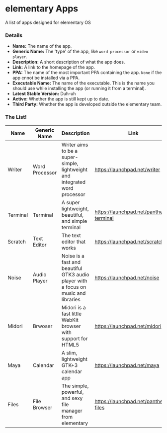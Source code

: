 elementary Apps
==============

A list of apps designed for elementary OS



### Details

* __Name:__ The name of the app.
* __Generic Name:__ The 'type' of the app, like `word processor` or `video player`.
* __Description:__ A short description of what the app does.
* __Link:__ A link to the homepage of the app.
* __PPA:__ The name of the most important PPA containing the app. `None` if the app cnnot be installed via a PPA.
* __Executable Name:__ The name of the executable. This is the name you should use while installing the app (or running it from a terminal).
* __Latest Stable Version:__ Duh-uh
* __Active:__ Whether the app is still kept up to date.
* __Third Party:__ Whether the app is developed outside the elementary team.



### The List!

Name | Generic Name | Description | Link | PPA | Executable Name | Latest Stable Version | Active | Third Party
-----|--------------|-------------|------|-----|-----------------|-----------------------|--------|------------
Writer | Word Processor | Writer aims to be a super-simple, lightweight and integrated word processor | https://launchpad.net/writer | None | writer | In Developement | Yes | Yes
Terminal | Terminal | A super lightweight, beautiful, and simple terminal | https://launchpad.net/pantheon-terminal | elementary-os/stable | pantheon-terminal | 0.3.0.1 | Yes | No
Scratch | Text Editor | The text editor that works | https://launchpad.net/scratch | elementary-os/stable | scratch-text-editor | 2.0.2 | Yes | No
Noise | Audio Player | Noise is a fast and beautiful GTK3 audio player with a focus on music and libraries | https://launchpad.net/noise | elementary-os/stable | noise | 0.3.0 | Yes | No
Midori | Brwoser | Midori is a fast little WebKit browser with support for HTML5 | https://launchpad.net/midori | elementary-os/stable | midori | 0.5.7 | Yes | No
Maya | Calendar | A slim, lightweight GTK+3 calendar app | https://launchpad.net/maya | elementary-os/stable | maya-calendar | 0.3 | Yes | No
Files | File Browser | The simple, powerful, and sexy file manager from elementary | https://launchpad.net/pantheon-files | elementary-os/stable | pantheon-files | 0.1.6 | Yes | No
